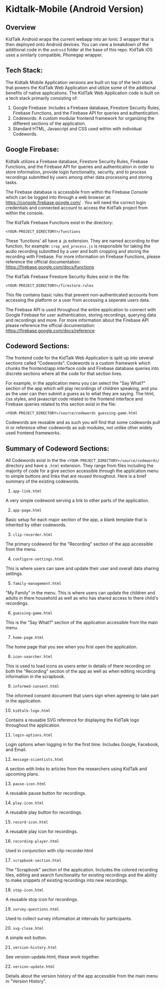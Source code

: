 # Kidtalk-Mobile (Android Version)
 
Overview
-----
KidTalk Android wraps the current webapp into an Ionic 3 wrapper that is then deployed onto Android devices. You can view a breakdown of the additional code in the `android` folder at the base of this repo. KidTalk iOS uses a similarly compatible, Phonegap wrapper.


Tech Stack:
-----
The Kidtalk Mobile Application versions are built on top of the tech stack that powers the KidTalk Web Application and utilize some of the additional benefits of native applications. The KidTalk Web Application code is built on a tech stack primarily consisting of: 

1) Google Firebase: Includes a Firebase database, Firestore Security Rules, Firebase Functions, and the Firebase API for queries and authentication.
2) Codewords: A custom modular frontend framework for organizing the different sections of the application.
3) Standard HTML, Javascript and CSS used within with individual Codewords.


Google Firebase:
-----

Kidtalk utilizes a Firebase database, Firestore Security Rules, Firebase Functions, and the Firebase API for queries and authentication in order to store information, provide login functionality, security, and to process recordings submitted by users among other data processing and storing tasks. 

The Firebase database is accessbile from within the Firebase Console which can be logged into through a web browser at: https://console.firebase.google.com/ . You will need the correct login credentials and connected account to access the KidTalk project from within the console.

The KidTalk Firebase Functions exist in the directory:

`<YOUR-PROJECT_DIRECTORY>/functions`

These 'functions' all have a .js extension. They are named according to ther function, for example: `crop_and_process.js` is responsible for taking the audio recording submitted by a user and both cropping and storing the recording with Firebase. For more information on Firebase Functions, please reference the official documentation: https://firebase.google.com/docs/functions

The KidTalk Firebase Firestore Security Rules exist in the file:

`<YOUR-PROJECT_DIRECTORY>/firestore.rules`

This file contains basic rules that prevent non-authenticated accounts from accessing the platform or a user from accessing a seperate users data.

The Firebase API is used throughout the entire application to connect with Google Firebase for user authentication, storing recordings, querying data and recordings and more. For more information about the Firebase API please reference the official documentation: https://firebase.google.com/docs/reference


Codeword Sections:
-----
The frontend code for the KidTalk Web Application is split up into several sections called "Codewords". Codewords is a custom framework which chunks the frontend/app interface code and Firebase database queries into discrete sections where all the code for that section lives. 

For example, in the application menu you can select the "Say What?" section of the app which will play recordings of children speaking, and you as the user can then submit a guess as to what they are saying. The html, css styles, and javascript code related to the frontend interface and Firebase queries related to this section exist in the file:

`<YOUR-PROJECT_DIRECTORY>/source/codewords guessing-game.html`

Codewords are reusable and as such you will find that some codewords pull in or reference other codewords as sub modules, not unlike other widely used frontend frameworks. 


Summary of Codeword Sections:
-----

All Codewords exist in the the `<YOUR-PROJECT_DIRECTORY>/source/codewords/` directory and have a `.html` extension. They range from files including the majority of code for a give section accessible through the application menu to simple buttons and links that are reused throughout. Here is a brief summary of the existing codewords.

1) `app-link.html`

A very simple codeword serving a link to other parts of the application.

2) `app-page.html`

Basic setup for each major section of the app, a blank template that is inherited by other codewords.

3) `clip-recorder.html`

The primary codeword for the "Recording" section of the app accessible from the menu.

4) `configure-settings.html`

This is where users can save and update their user and overall data sharing settings.

5) `family-management.html`

"My Family" in the menu. This is where users can update the children and adults in there household as well as who has shared access to there child's recordings.

6) `guessing-game.html`

This is the "Say What?" section of the application accessible from the main menu.

7) `home-page.html`

The home page that you see when you first open the application.

8) `icon-searcher.html`

This is used to load icons as users enter in details of there recording on both the "Recording" section of the app as well as when editing recording information in the scrapbook.

9) `informed-consent.html`

The informed consent document that users sign when agreeing to take part in the application.

10) `kidtalk-logo.html`

Contains a reusable SVG reference for displaying the KidTalk logo throughout the application.

11) `login-options.html`

Login options when logging in for the first time. Includes Google, Facebook, and Email.

12) `message-scientists.html`

A section with links to articles from the researchers using KidTalk and upcoming plans.

13) `pause-icon.html`

A reusable pause button for recordings.

14) `play-icon.html`

A reusable play button for recordings.

15) `record-icon.html`

A reusable play icon for recordings.

16) `recording-player.html`

Used in conjunction with clip-recorder.html

17) `scrapbook-section.html`

The "Scrapbook" section of the application. Includes the colored recording tiles, editing and search functionality for existing recordings and the ability to make snippets of existing recordings into new recordings.

18) `stop-icon.html`

A reusable stop icon for recordings.

19) `survey-questions.html`

Used to collect survey information at intervals for participants.

20) `svg-close.html`

A simple exit button.

21) `version-history.html`

See version-update.html, these work together.

22) `version-update.html`

Details about the version history of the app accessible from the main menu in "Version History".

